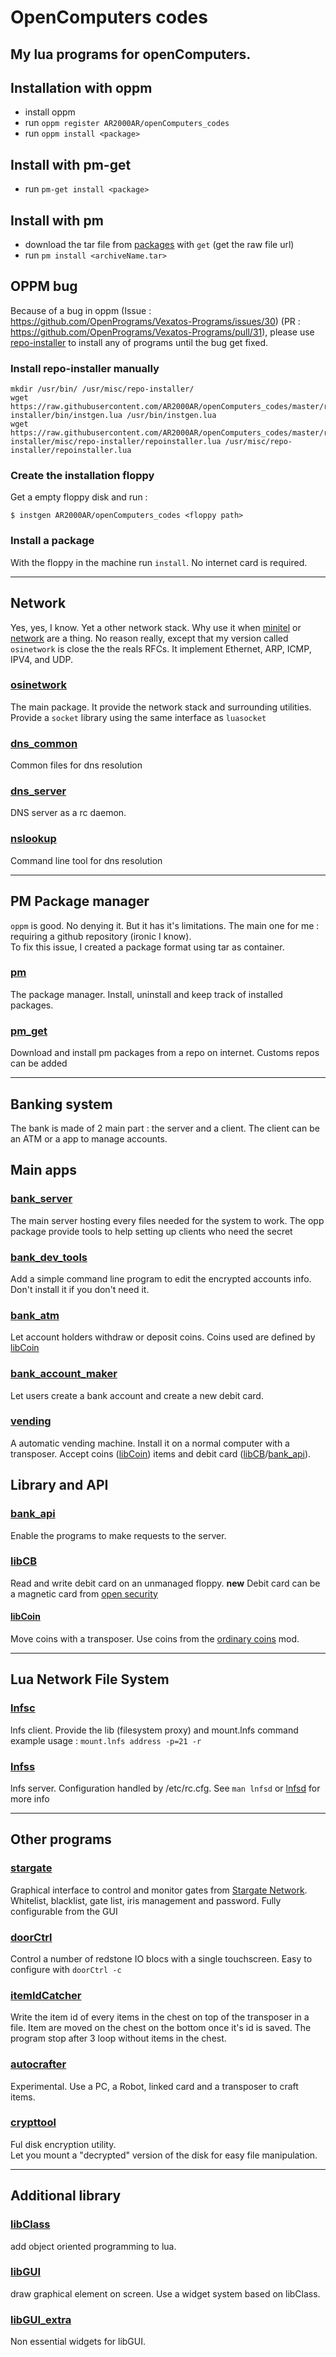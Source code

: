 # OpenComputers codes
My lua programs for openComputers.
---
## Installation with oppm
- install oppm
- run `oppm register AR2000AR/openComputers_codes`
- run `oppm install <package>`
## Install with pm-get
- run `pm-get install <package>`
## Install with pm
- download the tar file from [packages](packages/) with `get` (get the raw file url)
- run `pm install <archiveName.tar>`
## OPPM bug
Because of a bug in oppm (Issue : https://github.com/OpenPrograms/Vexatos-Programs/issues/30) (PR : https://github.com/OpenPrograms/Vexatos-Programs/pull/31), please use [repo-installer](repo-installer/) to install any of programs until the bug get fixed.
### Install repo-installer manually
```
mkdir /usr/bin/ /usr/misc/repo-installer/
wget https://raw.githubusercontent.com/AR2000AR/openComputers_codes/master/repo-installer/bin/instgen.lua /usr/bin/instgen.lua
wget https://raw.githubusercontent.com/AR2000AR/openComputers_codes/master/repo-installer/misc/repo-installer/repoinstaller.lua /usr/misc/repo-installer/repoinstaller.lua
```
### Create the installation floppy
Get a empty floppy disk and run :
```
$ instgen AR2000AR/openComputers_codes <floppy path>
```
### Install a package
With the floppy in the machine run `install`. No internet card is required.

---
## Network
Yes, yes, I know. Yet a other network stack. Why use it when [minitel](https://github.com/ShadowKatStudios/OC-Minitel/tree/master/) or [network](https://github.com/OpenPrograms/Magik6k-Programs/tree/master/network) are a thing. No reason really, except that my version called `osinetwork` is close the the reals RFCs. It implement Ethernet, ARP, ICMP, IPV4, and UDP.

### [osinetwork](network/)
The main package. It provide the network stack and surrounding utilities. Provide a `socket` library using the same interface as `luasocket`

### [dns_common](dns_common/)
Common files for dns resolution

### [dns_server](dns_server/)
DNS server as a rc daemon.

### [nslookup](nslookup/)
Command line tool for dns resolution

---
## PM Package manager
`oppm` is good. No denying it. But it has it's limitations. The main one for me : requiring a github repository (ironic I know).\
To fix this issue, I created a package format using tar as container.

### [pm](pm/)
The package manager. Install, uninstall and keep track of installed packages.

### [pm_get](pm_get/)
Download and install pm packages from a repo on internet. Customs repos can be added

---
## Banking system
The bank is made of 2 main part : the server and a client. The client can be an ATM or a app to manage accounts.

## Main apps
### [bank_server](bank_server/)
The main server hosting every files needed for the system to work.
The opp package provide tools to help setting up clients who need the secret

### [bank_dev_tools](bank_dev_tools/)
Add a simple command line program to edit the encrypted accounts info. Don't install it if you don't need it.

### [bank_atm](bank_atm/)
Let account holders withdraw or deposit coins. Coins used are defined by [libCoin](libCoin)

### [bank_account_maker](account_maker/)
Let users create a bank account and create a new debit card.

### [vending](vending/)
A automatic vending machine. Install it on a normal computer with a transposer. Accept coins ([libCoin](libCoin)) items and debit card ([libCB](libCB)/[bank_api](bank_api)).


## Library and API

### [bank_api](bank_api/)
Enable the programs to make requests to the server.

### [libCB](libCB/)
Read and write debit card on an unmanaged floppy.
**new** Debit card can be a magnetic card from [open security](https://www.curseforge.com/minecraft/mc-mods/opensecurity)

#### [libCoin](libCoin/)
Move coins with a transposer. Use coins from the [ordinary coins](https://www.curseforge.com/minecraft/mc-mods/ordinary-coins) mod.  

---
## Lua Network File System

### [lnfsc](lnfs/)
lnfs client. Provide the lib (filesystem proxy) and mount.lnfs command
example usage : `mount.lnfs address -p=21 -r`

### [lnfss](lnfs/)
lnfs server. Configuration handled by /etc/rc.cfg. See `man lnfsd` or [lnfsd](lnfs/lnfsd) for more info

---
## Other programs

### [stargate](stargate_ctl/)
Graphical interface to control and monitor gates from [Stargate Network](https://www.curseforge.com/minecraft/mc-mods/stargate-network). Whitelist, blacklist, gate list, iris management and password. Fully configurable from the GUI

### [doorCtrl](doorCtrl/)
Control a number of redstone IO blocs with a single touchscreen. Easy to configure with `doorCtrl -c`

### [itemIdCatcher](itemIdCatcher/)
Write the item id of every items in the chest on top of the transposer in a file. Item are moved on the chest on the bottom once it's id is saved. The program stop after 3 loop without items in the chest.

### [autocrafter](autocrafter/)
Experimental. Use a PC, a Robot, linked card and a transposer to craft items.

### [crypttool](crypttool/)
Ful disk encryption utility.  
Let you mount a "decrypted" version of the disk for easy file manipulation.

---
## Additional library

### [libClass](libClass/)
add object oriented programming to lua.

### [libGUI](libGUI/)
draw graphical element on screen. Use a widget system based on libClass.

### [libGUI_extra](libGUI-extra/)
Non essential widgets for libGUI.
